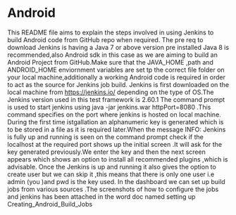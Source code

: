 # Android
This README file aims to explain the steps involved in using Jenkins to build Android code from GitHub repo when required.
The pre req to download Jenkins is having a Java 7 or above version pre installed Java 8 is recommended,also Android sdk in this case as we are aiming to build an Android Project from GitHub.Make sure that the JAVA_HOME ,path and ANDROID_HOME enviornment variables are set tp the correct file folder on your local machine,additionally a working Android code is required in order to act as the source for Jenkins job build.
Jenkins is first downloaded on the local machine from https://jenkins.io/ depending on the type of OS.The Jenkins version used in this test framework is 2.60.1
The command prompt is used to start jenkins using java -jar jenkins.war httpPort=8080 .This command specifies on the port where jenkins is hosted on local machine.
During the first time istgallation an alphanumeric key is generated which is to be stored in a file as it is required later.When the message INFO: Jenkins is fully up and running is seen on the command prompt check if the localhost at the required port shows up the initial screen .It will ask for the key generated previously.We enter the key and then the next screen appears which shows an option to install all recommended plugins ,which is advisable.
Once the Jenkins is up and running it also gives the option to create user but we can skip it ,this means that there is only one user i.e admin (you )and pwd is the key used.
In the dashboard we can set up build jobs from various sources .The screenshots of how to configure the jobs and jenkins has been attached in the word doc named setting up Creating_Android_Build_Jobs
